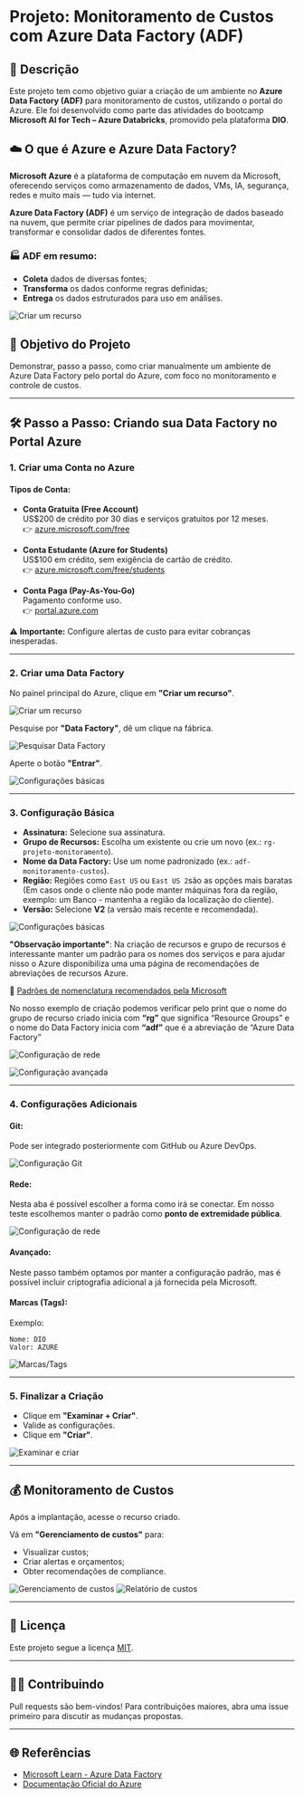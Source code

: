 
# Projeto: Monitoramento de Custos com Azure Data Factory (ADF)

## 📌 Descrição

Este projeto tem como objetivo guiar a criação de um ambiente no **Azure Data Factory (ADF)** para monitoramento de custos, utilizando o portal do Azure. Ele foi desenvolvido como parte das atividades do bootcamp **Microsoft AI for Tech – Azure Databricks**, promovido pela plataforma **DIO**.

## ☁️ O que é Azure e Azure Data Factory?

**Microsoft Azure** é a plataforma de computação em nuvem da Microsoft, oferecendo serviços como armazenamento de dados, VMs, IA, segurança, redes e muito mais — tudo via internet.

**Azure Data Factory (ADF)** é um serviço de integração de dados baseado na nuvem, que permite criar pipelines de dados para movimentar, transformar e consolidar dados de diferentes fontes.

### 🏭 ADF em resumo:

- **Coleta** dados de diversas fontes;
- **Transforma** os dados conforme regras definidas;
- **Entrega** os dados estruturados para uso em análises.

![Criar um recurso](img/image01.png)

## 🎯 Objetivo do Projeto

Demonstrar, passo a passo, como criar manualmente um ambiente de Azure Data Factory pelo portal do Azure, com foco no monitoramento e controle de custos.

---

## 🛠️ Passo a Passo: Criando sua Data Factory no Portal Azure

### 1. Criar uma Conta no Azure

#### Tipos de Conta:

- **Conta Gratuita (Free Account)**  
  US$200 de crédito por 30 dias e serviços gratuitos por 12 meses.  
  👉 [azure.microsoft.com/free](https://azure.microsoft.com/pt-br/free)

- **Conta Estudante (Azure for Students)**  
  US$100 em crédito, sem exigência de cartão de crédito.  
  👉 [azure.microsoft.com/free/students](https://azure.microsoft.com/pt-br/free/students/)

- **Conta Paga (Pay-As-You-Go)**  
  Pagamento conforme uso.  
  👉 [portal.azure.com](https://portal.azure.com)

⚠️ **Importante:** Configure alertas de custo para evitar cobranças inesperadas.

---

### 2. Criar uma Data Factory

No painel principal do Azure, clique em **"Criar um recurso"**.

![Criar um recurso](img/image02.png)

Pesquise por **"Data Factory"**, dê um clique na fábrica.

![Pesquisar Data Factory](img/image03.png)

Aperte o botão **"Entrar"**.

![Configurações básicas](img/image04.png)

---

### 3. Configuração Básica

- **Assinatura:** Selecione sua assinatura.
- **Grupo de Recursos:** Escolha um existente ou crie um novo (ex.: `rg-projeto-monitoramento`).
- **Nome da Data Factory:** Use um nome padronizado (ex.: `adf-monitoramento-custos`).
- **Região:** Regiões como `East US` ou `East US 2`são as opções mais baratas (Em casos  onde o cliente não pode manter máquinas fora da região, exemplo: um Banco - mantenha a região da localização do cliente).
- **Versão:** Selecione **V2** (a versão mais recente e recomendada).

![Configurações básicas](img/image05.png)

**"Observação importante"**: Na criação de recursos e grupo de recursos é interessante manter um padrão para os nomes dos serviços e para ajudar nisso o Azure disponibiliza uma uma página de recomendações de abreviações de recursos Azure.

🔗 [Padrões de nomenclatura recomendados pela Microsoft](https://learn.microsoft.com/pt-br/azure/cloud-adoption-framework/ready/azure-best-practices/resource-abbreviations)

No nosso exemplo de criação podemos verificar pelo print que o nome do grupo de recurso criado inicia com **“rg”** que significa “Resource Groups” e o nome do Data Factory inicia com **“adf”** que é a abreviação de “Azure Data Factory”

![Configuração de rede](img/image06.png)

![Configuração avançada](img/image07.png)

---

### 4. Configurações Adicionais

#### Git:

Pode ser integrado posteriormente com GitHub ou Azure DevOps.

![Configuração Git](img/image08.png)

#### Rede:

Nesta aba é possível escolher a forma como irá se conectar. Em nosso teste escolhemos manter o padrão como **ponto de extremidade pública**.

![Configuração de rede](img/image09.png)

#### Avançado:

Neste passo também optamos por manter a configuração padrão, mas é possível incluir criptografia adicional a já fornecida pela Microsoft.

#### Marcas (Tags):

Exemplo:
```text
Nome: DIO
Valor: AZURE
```

![Marcas/Tags](img/image10.png)

---

### 5. Finalizar a Criação

- Clique em **"Examinar + Criar"**.
- Valide as configurações.
- Clique em **"Criar"**.

![Examinar e criar](img/image11.png)

---

## 💰 Monitoramento de Custos

Após a implantação, acesse o recurso criado.

Vá em **"Gerenciamento de custos"** para:

- Visualizar custos;
- Criar alertas e orçamentos;
- Obter recomendações de compliance.

![Gerenciamento de custos](img/image10.png)
![Relatório de custos](img/image11.png)

---

## 📄 Licença

Este projeto segue a licença [MIT](LICENSE).

---

## 🙋‍♀️ Contribuindo

Pull requests são bem-vindos! Para contribuições maiores, abra uma issue primeiro para discutir as mudanças propostas.

---

## 🌐 Referências

- [Microsoft Learn - Azure Data Factory](https://learn.microsoft.com/pt-br/azure/data-factory/)
- [Documentação Oficial do Azure](https://learn.microsoft.com/pt-br/azure/)
